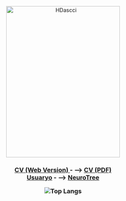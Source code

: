 
<p align="center">
<img width="300" height="400" alt="HDascci" src="https://github.com/user-attachments/assets/9f290860-ed7f-4b61-838b-bb8d55a4b22d" />
</p>

<h3 align="center">

<div id="webaddress">
  <a href="https://usuy-leon.github.io/cv//"><i class="fa-brands fa-bluesky"></i> CV (Web Version) </a> - -->
  <a href="https://usuy-leon.github.io/Usuy-Leon/Usuy_Tolosa_CVd.pdf"><i class="fa-brands fa-bluesky"></i> CV (PDF) </a>
</div>

<div id="webaddress">
  <a href="https://github.com/Usuy-Leon/"><i class="fa-brands fa-bluesky"></i>Usuaryo</a> - -->
  <a href="https://neurotree.org/beta/tree.php?pid=928916"><i class="fa-brands fa-bluesky"></i> NeuroTree</a>
</div>

![Top Langs](https://github-readme-stats.vercel.app/api/top-langs/?username=Usuy-Leon&layout=compact)
</h3>
